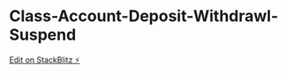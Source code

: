 # Class-Account-Deposit-Withdrawl-Suspend

[Edit on StackBlitz ⚡️](https://stackblitz.com/edit/js-cek2fc)